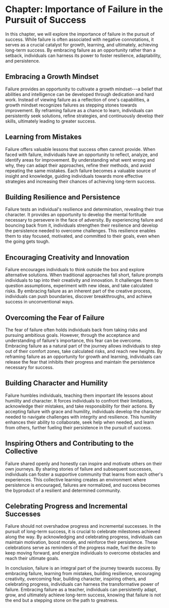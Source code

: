 Chapter: Importance of Failure in the Pursuit of Success
========================================================

In this chapter, we will explore the importance of failure in the pursuit of success. While failure is often associated with negative connotations, it serves as a crucial catalyst for growth, learning, and ultimately, achieving long-term success. By embracing failure as an opportunity rather than a setback, individuals can harness its power to foster resilience, adaptability, and persistence.

Embracing a Growth Mindset
--------------------------

Failure provides an opportunity to cultivate a growth mindset---a belief that abilities and intelligence can be developed through dedication and hard work. Instead of viewing failure as a reflection of one's capabilities, a growth mindset recognizes failures as stepping stones towards improvement. By reframing failure as a chance to learn, individuals can persistently seek solutions, refine strategies, and continuously develop their skills, ultimately leading to greater success.

Learning from Mistakes
----------------------

Failure offers valuable lessons that success often cannot provide. When faced with failure, individuals have an opportunity to reflect, analyze, and identify areas for improvement. By understanding what went wrong and why, they can adapt their approaches, refine their methods, and avoid repeating the same mistakes. Each failure becomes a valuable source of insight and knowledge, guiding individuals towards more effective strategies and increasing their chances of achieving long-term success.

Building Resilience and Persistence
-----------------------------------

Failure tests an individual's resilience and determination, revealing their true character. It provides an opportunity to develop the mental fortitude necessary to persevere in the face of adversity. By experiencing failure and bouncing back from it, individuals strengthen their resilience and develop the persistence needed to overcome challenges. This resilience enables them to stay focused, motivated, and committed to their goals, even when the going gets tough.

Encouraging Creativity and Innovation
-------------------------------------

Failure encourages individuals to think outside the box and explore alternative solutions. When traditional approaches fall short, failure prompts individuals to tap into their creativity and innovation. It challenges them to question assumptions, experiment with new ideas, and take calculated risks. By embracing failure as an inherent part of the creative process, individuals can push boundaries, discover breakthroughs, and achieve success in unconventional ways.

Overcoming the Fear of Failure
------------------------------

The fear of failure often holds individuals back from taking risks and pursuing ambitious goals. However, through the acceptance and understanding of failure's importance, this fear can be overcome. Embracing failure as a natural part of the journey allows individuals to step out of their comfort zones, take calculated risks, and reach new heights. By reframing failure as an opportunity for growth and learning, individuals can release the fear that inhibits their progress and maintain the persistence necessary for success.

Building Character and Humility
-------------------------------

Failure humbles individuals, teaching them important life lessons about humility and character. It forces individuals to confront their limitations, acknowledge their mistakes, and take responsibility for their actions. By accepting failure with grace and humility, individuals develop the character needed to navigate challenges with integrity and resilience. This humility enhances their ability to collaborate, seek help when needed, and learn from others, further fueling their persistence in the pursuit of success.

Inspiring Others and Contributing to the Collective
---------------------------------------------------

Failure shared openly and honestly can inspire and motivate others on their own journeys. By sharing stories of failure and subsequent successes, individuals can foster a supportive community that learns from each other's experiences. This collective learning creates an environment where persistence is encouraged, failures are normalized, and success becomes the byproduct of a resilient and determined community.

Celebrating Progress and Incremental Successes
----------------------------------------------

Failure should not overshadow progress and incremental successes. In the pursuit of long-term success, it is crucial to celebrate milestones achieved along the way. By acknowledging and celebrating progress, individuals can maintain motivation, boost morale, and reinforce their persistence. These celebrations serve as reminders of the progress made, fuel the desire to keep moving forward, and energize individuals to overcome obstacles and reach their ultimate goals.

In conclusion, failure is an integral part of the journey towards success. By embracing failure, learning from mistakes, building resilience, encouraging creativity, overcoming fear, building character, inspiring others, and celebrating progress, individuals can harness the transformative power of failure. Embracing failure as a teacher, individuals can persistently adapt, grow, and ultimately achieve long-term success, knowing that failure is not the end but a stepping stone on the path to greatness.
